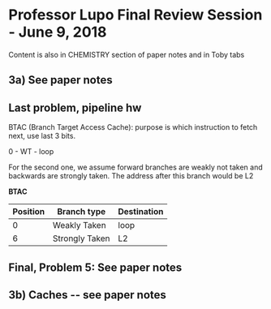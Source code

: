 # Professor Lupo Final Review Session - June 9, 2018
Content is also in CHEMISTRY section of paper notes and in Toby tabs

## 3a) See paper notes

## Last problem, pipeline hw

BTAC (Branch Target Access Cache): purpose is which instruction to fetch next, use last 3 bits.

0 - WT - loop

For the second one, we assume forward branches are weakly not taken and backwards are strongly taken.
The address after this branch would be L2

**BTAC**

|Position | Branch type | Destination|
| ------- | --------- | ------- |
|0 | Weakly Taken | loop |
| 6 | Strongly Taken | L2 |

## Final, Problem 5: See paper notes

## 3b) Caches -- see paper notes

